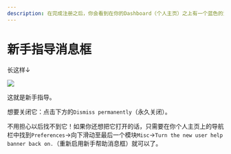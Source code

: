 ```yaml
---
description: 在完成注册之后，你会看到在你的Dashboard（个人主页）之上有一个蓝色的消息框。
---
```


# 新手指导消息框

长这样↓

![](https://cdn.jsdelivr.net/gh/acidandsalt/ohsnap/site\_1/banner.png)

这就是新手指导。

想要关闭它：点击下方的`Dismiss permanently`（永久关闭）。

不用担心以后找不到它！如果你还想把它打开的话，只需要在你个人主页上的导航栏中找到`Preferences`→向下滑动至最后一个模块`Misc`→`Turn the new user help banner back on.`（重新启用新手帮助消息框）就可以了。
